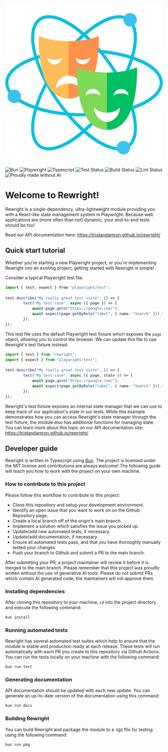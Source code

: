 ![Rewright Logo](./brand/rewright-logo.svg)

![Bun](https://img.shields.io/badge/bun-282a36?style=for-the-badge&logo=bun&logoColor=fbf0df)
![Playwright](https://img.shields.io/badge/Playwright-45ba4b?style=for-the-badge&logo=Playwright&logoColor=white)
![Typescript](https://img.shields.io/badge/TypeScript-007ACC?style=for-the-badge&logo=typescript&logoColor=white)
![Test Status](https://github.com/tristandamron/rewright/actions/workflows/test.yml/badge.svg)
![Build Status](https://github.com/tristandamron/rewright/actions/workflows/pkg.yml/badge.svg)
![Lint Status](https://github.com/tristandamron/rewright/actions/workflows/lint.yml/badge.svg)
![Proudly made without AI](https://img.shields.io/badge/Proudly%20made%20without%20generative%20AI-orange)

# Welcome to Rewright!

Rewright is a single-dependency, ultra-lightweight module providing you with a React-like state management system in Playwright. Because web applications are (more often than not) dynamic, your end-to-end tests should be too!

Read our API documentation here: https://tristandamron.github.io/rewright/

## Quick start tutorial

Whether you're starting a new Playwright project, or you're implementing Rewright into an existing project, getting started with Rewright is simple!

Consider a typical Playwright test file:

```ts
import { test, expect } from "playwright/test";

test.describe("My really great test suite", () => {
        test("My test case", async ({ page }) => {
            await page.goto("https://google.com/");
            await expect(page.getByRole("label", { name: "Search" })).toBeVisible();
        });
});
```

This test file uses the default Playwright test fixture which exposes the `page` object, allowing you to control the browser. We can update this file to use Rewright's test fixture instead:

```ts
import { test } from "rewright";
import { expect } from "playwright/test";

test.describe("My really great test suite", () => {
        test("My test case", async ({ page, state }) => {
            await page.goto("https://google.com/");
            await expect(page.getByRole("label", { name: "Search" })).toBeVisible();
        });
});
```

Rewright's test fixture exposes an internal state manager that we can use to keep track of our application's state in our tests. While this example demonstrates how you can access Rewright's state manager through the test fixture, the module also has additional functions for managing state. You can learn more about this topic on our API documentation site: https://tristandamron.github.io/rewright/

## Developer guide

Rewright is written in Typescript using [Bun](https://bun.sh/). The project is licensed under the MIT license and contributions are always welcome! The following guide will teach you how to work with the project on your own machine.

### How to contribute to this project

Please follow this workflow to contribute to this project:
- Clone this repository and setup your development environment.
- Identify an open issue that you want to work on on the Github Repository page.
- Create a local branch off of the origin's main branch.
- Implement a solution which satisfies the issue you picked up.
- Update/add new automated tests, if necessary.
- Update/add documentation, if necessary.
- Ensure all automated tests pass, and that you have thoroughly manually tested your changes.
- Push your branch to Github and submit a PR to the main branch.

After submitting your PR, a project maintainer will review it before it is merged to the main branch. Please remember that this project was proudly written without the use of generative AI tools. Please do not submit PRs which contain AI generated code, the maintainers will not approve them.

### Installing dependencies

After cloning this repository to your machine, `cd` into the project directory and execute the following command:

```bash
bun install
```

### Running automated tests

Rewright has several automated test suites which help to ensure that the module is stable and production ready at each release. These tests will run automatically with each PR you create to this repository via Github Actions. You can run the tests locally on your machine with the following command:

```bash
bun run test
```

### Generating documentation

API documentation should be updated with each new update. You can generate an up-to-date version of the documentation using this command:

```bash
bun run docs
```

### Building Rewright

You can build Rewright and package the module to a .tgz file for testing using the following command:

```bash
bun run pkg
```

